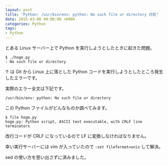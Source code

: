 ```yaml
---
layout: post
title: "Python: /usr/bin/env: python: No such file or directory 対処"
date: 2015-03-08 09:00:00 +0900
categories: Python
tags:
- Python
---
```


とある Linux サーバー上で Python を実行しようとしたときに起きた問題。

    $ ./hoge.py
    : No such file or directory
    
↑ は Git から Linux 上に落とした Python コードを実行しようとしたところ発生したエラーです。

実際のエラー全文は下記です。
    
    /usr/bin/env: python: No such file or directory

この Python ファイルがどんなものか調べてみます。

    $ file hoge.py
    hoge.py: Python script, ASCII text executable, with CRLF line terminators

改行コードが CRLF になっているので LF に変換しなければなりません。

幸い実行サーバーには vim が入っていたので `:set fileformat=unix` して解決。

sed の使い方を思い出さずに済みました。

